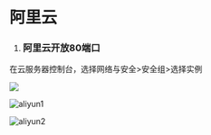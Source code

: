 # 阿里云

1. ### 阿里云开放80端口

在云服务器控制台，选择网络与安全>安全组>选择实例

![](/Users/binbinwang/workspace/bbNote/image/aliyun.png)

![aliyun1](/Users/binbinwang/workspace/bbNote/image/aliyun1.png)

![aliyun2](/Users/binbinwang/workspace/bbNote/image/aliyun2.png)

